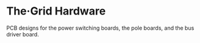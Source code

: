 # The·Grid Hardware

PCB designs for the power switching boards, the pole boards, and the bus driver 
board.

